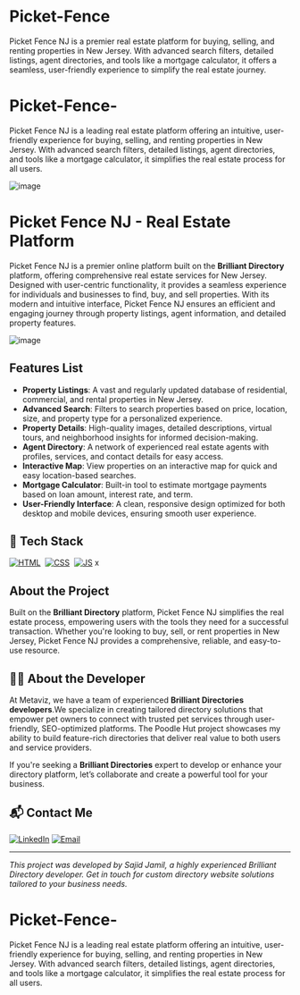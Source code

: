 # Picket-Fence
Picket Fence NJ is a premier real estate platform for buying, selling, and renting properties in New Jersey. With advanced search filters, detailed listings, agent directories, and tools like a mortgage calculator, it offers a seamless, user-friendly experience to simplify the real estate journey.
# Picket-Fence-
Picket Fence NJ is a leading real estate platform offering an intuitive, user-friendly experience for buying, selling, and renting properties in New Jersey. With advanced search filters, detailed listings, agent directories, and tools like a mortgage calculator, it simplifies the real estate process for all users.

![image](https://github.com/user-attachments/assets/816cbcc8-a7a8-4625-9bd6-b67092aa39b5)

# Picket Fence NJ - Real Estate Platform

Picket Fence NJ is a premier online platform built on the **Brilliant Directory** platform, offering comprehensive real estate services for New Jersey. Designed with user-centric functionality, it provides a seamless experience for individuals and businesses to find, buy, and sell properties. With its modern and intuitive interface, Picket Fence NJ ensures an efficient and engaging journey through property listings, agent information, and detailed property features.

![image](https://github.com/user-attachments/assets/ea57cfc6-40fe-48c6-b76c-5a581bca07b0)

## Features List

- **Property Listings**: A vast and regularly updated database of residential, commercial, and rental properties in New Jersey.
- **Advanced Search**: Filters to search properties based on price, location, size, and property type for a personalized experience.
- **Property Details**: High-quality images, detailed descriptions, virtual tours, and neighborhood insights for informed decision-making.
- **Agent Directory**: A network of experienced real estate agents with profiles, services, and contact details for easy access.
- **Interactive Map**: View properties on an interactive map for quick and easy location-based searches.
- **Mortgage Calculator**: Built-in tool to estimate mortgage payments based on loan amount, interest rate, and term.
- **User-Friendly Interface**: A clean, responsive design optimized for both desktop and mobile devices, ensuring smooth user experience.

## 📌 Tech Stack
[![HTML](https://img.shields.io/badge/html5%20-%23E34F26.svg?&style=for-the-badge&logo=html5&logoColor=white)](https://github.com/yourusername/Baby-Support-Services/search?l=html)&nbsp;
[![CSS](https://img.shields.io/badge/css3%20-%231572B6.svg?&style=for-the-badge&logo=css3&logoColor=white)](https://github.com/yourusername/Baby-Support-Services/search?l=css)&nbsp;
[![JS](https://img.shields.io/badge/javascript%20-%23323330.svg?&style=for-the-badge&logo=javascript&logoColor=%23F7DF1E)](https://github.com/yourusername/Baby-Support-Services/search?l=javascript)
x

## About the Project
Built on the **Brilliant Directory** platform, Picket Fence NJ simplifies the real estate process, empowering users with the tools they need for a successful transaction. Whether you're looking to buy, sell, or rent properties in New Jersey, Picket Fence NJ provides a comprehensive, reliable, and easy-to-use resource.

## 👨‍💻 About the Developer

At Metaviz, we have a team of experienced **Brilliant Directories developers**.We specialize in creating tailored directory solutions that empower pet owners to connect with trusted pet services through user-friendly, SEO-optimized platforms. The Poodle Hut project showcases my ability to build feature-rich directories that deliver real value to both users and service providers.

If you're seeking a **Brilliant Directories** expert to develop or enhance your directory platform, let’s collaborate and create a powerful tool for your business.


## 📬 Contact Me

[![LinkedIn](https://img.shields.io/badge/LinkedIn-Connect-blue?style=for-the-badge&logo=linkedin)](https://www.linkedin.com/in/sajid-jameel-721256178/)
[![Email](https://img.shields.io/badge/Email-Contact%20Me-orange?style=for-the-badge&logo=gmail)](mailto:sajidjamil.met@gmail.com)
       
---

*This project was developed by Sajid Jamil, a highly experienced Brilliant Directory developer. Get in touch for custom directory website solutions tailored to your business needs.*

# Picket-Fence-
Picket Fence NJ is a leading real estate platform offering an intuitive, user-friendly experience for buying, selling, and renting properties in New Jersey. With advanced search filters, detailed listings, agent directories, and tools like a mortgage calculator, it simplifies the real estate process for all users.

